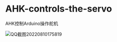 # AHK-controls-the-servo
AHK控制Arduino操作舵机

![QQ截图20220810175819](https://user-images.githubusercontent.com/56662006/183873633-17d11533-6023-48e5-9181-e51c90d3541c.png)
